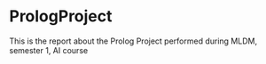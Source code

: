 # PrologProject
This is the report about the Prolog Project performed during MLDM, semester 1, AI course
